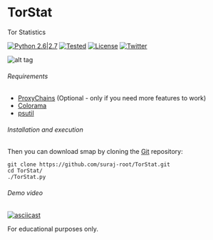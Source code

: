 # TorStat
Tor Statistics

[![Python 2.6|2.7](https://img.shields.io/badge/Python-2.7.*-brightgreen.svg)](https://www.python.org/downloads/)
[![Tested](https://img.shields.io/badge/Tested--on-Kali%20Linux-orange.svg)](https://www.kali.org/downloads/)
[![License](https://img.shields.io/badge/License-GNU--GPLv3-yellow.svg)](https://www.gnu.org/licenses/gpl-3.0.en.html)
[![Twitter](https://img.shields.io/badge/twitter-%40r00tx55-0099e5.svg)](https://twitter.com/r00tx55)

![alt tag](https://s27.postimg.org/y2z4a5hhv/tor.png)

###### Requirements
* [ProxyChains](http://proxychains.sourceforge.net/) (Optional - only if you need more features to work)
* [Colorama](https://pypi.python.org/pypi/colorama)
* [psutil](https://pypi.python.org/pypi/psutil)

###### Installation and execution
Then you can download smap by cloning the [Git](https://github.com/suraj-root/TorStat) repository:

    git clone https://github.com/suraj-root/TorStat.git
    cd TorStat/
    ./TorStat.py
    
###### Demo video
[![asciicast](https://asciinema.org/a/119659.png)](https://asciinema.org/a/119659?speed=1.2)

For educational purposes only.
